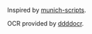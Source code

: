 Inspired by [munich-scripts](https://github.com/okainov/munich-scripts).

OCR provided by [ddddocr](https://github.com/sml2h3/ddddocr).